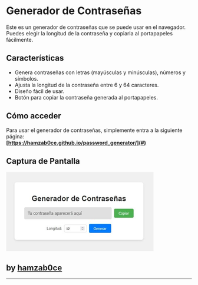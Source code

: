 # Generador de Contraseñas

Este es un generador de contraseñas que se puede usar en el navegador. Puedes elegir la longitud de la contraseña y copiarla al portapapeles fácilmente.

## Características

- Genera contraseñas con letras (mayúsculas y minúsculas), números y símbolos.
- Ajusta la longitud de la contraseña entre 6 y 64 caracteres.
- Diseño fácil de usar.
- Botón para copiar la contraseña generada al portapapeles.

## Cómo acceder

Para usar el generador de contraseñas, simplemente entra a la siguiente página:  
**[https://hamzab0ce.github.io/password_generator/](#)**

## Captura de Pantalla

![Captura del Generador de Contraseñas](https://raw.githubusercontent.com/hamzab0ce/password_generator/refs/heads/main/image.jpg)



## by  **[hamzab0ce](https://github.com/hamzab0ce)**

---
